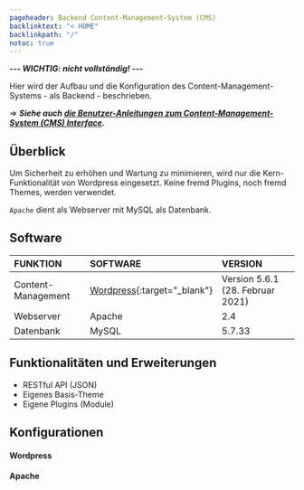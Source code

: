 ```yaml
---
pageheader: Backend Content-Management-System (CMS)
backlinktext: "< HOME"
backlinkpath: "/"
notoc: true
---
```


***--- WICHTIG: nicht vollständig! ---***

Hier wird der Aufbau und die Konfiguration des Content-Management-Systems - als Backend - 
beschrieben.

=> ***Siehe auch [die Benutzer-Anleitungen zum Content-Management-System (CMS) Interface](/wp-admin).***

## Überblick

Um Sicherheit zu erhöhen und Wartung zu minimieren, wird nur die Kern-Funktionalität 
von Wordpress eingesetzt. Keine fremd Plugins, noch fremd Themes, werden verwendet. 

``Apache`` dient als Webserver mit MySQL als Datenbank. 

## Software

FUNKTION    | SOFTWARE  | VERSION
:--         | :--       |:--
Content-Management | [Wordpress](https://de.wikipedia.org/wiki/WordPress_Foundation){:target="_blank"} | Version 5.6.1 (28. Februar 2021)
Webserver   | Apache    | 2.4
Datenbank   | MySQL     | 5.7.33 

## Funktionalitäten und Erweiterungen

- RESTful API (JSON)
- Eigenes Basis-Theme
- Eigene Plugins (Module)

## Konfigurationen

#### Wordpress

#### Apache